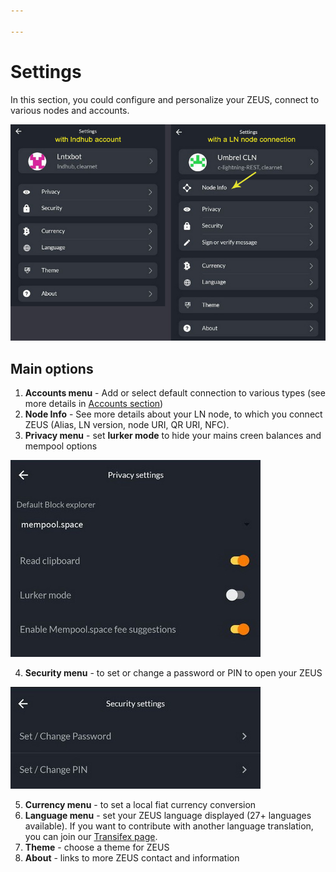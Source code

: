 ```yaml
---

---
```


# Settings

In this section, you could configure and personalize your ZEUS, connect to various nodes and accounts.

![settings-screen](../../../static/img/zeus-settings-2.jpg)

## Main options
1. **Accounts menu** - Add or select default connection to various types (see more details in [Accounts section](accounts.md))
2. **Node Info** - See more details about your LN node, to which you connect ZEUS (Alias, LN version, node URI, QR URI, NFC).
3. **Privacy menu** - set **lurker mode** to hide your mains creen balances and mempool options

![privacy-screen](../../../static/img/zeus-privacy.jpg)

4. **Security menu** - to set or change a password or PIN to open your ZEUS

![security-screen](../../../static/img/zeus-security.jpg)

5. **Currency menu** - to set a local fiat currency conversion
6. **Language menu** - set your ZEUS language displayed (27+ languages available). If you want to contribute with another language translation, you can join our [Transifex page](https://explore.transifex.com/ZeusLN/zeus/).
7. **Theme** - choose a theme for ZEUS
8. **About** - links to more ZEUS contact and information